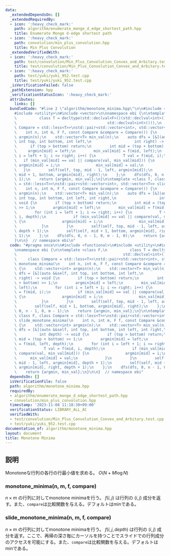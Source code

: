 ```yaml
---
data:
  _extendedDependsOn: []
  _extendedRequiredBy:
  - icon: ':heavy_check_mark:'
    path: algorithm/enumerate_monge_d_edge_shortest_path.hpp
    title: Enumerate Monge d-edge shortest path
  - icon: ':heavy_check_mark:'
    path: convolution/min_plus_convolution.hpp
    title: Min Plus Convolution
  _extendedVerifiedWith:
  - icon: ':heavy_check_mark:'
    path: test/convolution/Min_Plus_Convolution_Convex_and_Arbitary.test.cpp
    title: test/convolution/Min_Plus_Convolution_Convex_and_Arbitary.test.cpp
  - icon: ':heavy_check_mark:'
    path: test/yuki/yuki_952.test.cpp
    title: test/yuki/yuki_952.test.cpp
  _isVerificationFailed: false
  _pathExtension: hpp
  _verificationStatusIcon: ':heavy_check_mark:'
  attributes:
    links: []
  bundledCode: "#line 2 \"algorithm/monotone_minima.hpp\"\n\n#include <functional>\n\
    #include <utility>\n#include <vector>\n\nnamespace ebi {\n\ntemplate <class F,\n\
    \          class T = decltype(std::declval<F>()(std::declval<int>(),\n       \
    \                                        std::declval<int>())),\n          class\
    \ Compare = std::less<T>>\nstd::pair<std::vector<int>, std::vector<T>> monotone_minima(\n\
    \    int n, int m, F f, const Compare &compare = Compare()) {\n    std::vector<int>\
    \ argmin(n);\n    std::vector<T> min_val(n);\n    auto dfs = [&](auto &&self,\
    \ int top, int bottom, int left,\n                   int right) -> void {\n  \
    \      if (top > bottom) return;\n        int mid = (top + bottom) >> 1;\n   \
    \     argmin[mid] = left;\n        min_val[mid] = f(mid, left);\n        for (int\
    \ i = left + 1; i <= right; i++) {\n            T val = f(mid, i);\n         \
    \   if (min_val[mid] == val || compare(val, min_val[mid])) {\n               \
    \ argmin[mid] = i;\n                min_val[mid] = val;\n            }\n     \
    \   }\n        self(self, top, mid - 1, left, argmin[mid]);\n        self(self,\
    \ mid + 1, bottom, argmin[mid], right);\n    };\n    dfs(dfs, 0, n - 1, 0, m -\
    \ 1);\n    return {argmin, min_val};\n}\n\ntemplate <class T, class F, class Compare\
    \ = std::less<T>>\nstd::pair<std::vector<int>, std::vector<T>> slide_monotone_minima(\n\
    \    int n, int m, F f, const Compare &compare = Compare()) {\n    std::vector<int>\
    \ argmin(n);\n    std::vector<T> min_val(n);\n    auto dfs = [&](auto &&self,\
    \ int top, int bottom, int left, int right,\n                   int depth) ->\
    \ void {\n        if (top > bottom) return;\n        int mid = (top + bottom)\
    \ >> 1;\n        argmin[mid] = left;\n        min_val[mid] = f(mid, left, depth);\n\
    \        for (int i = left + 1; i <= right; i++) {\n            T val = f(mid,\
    \ i, depth);\n            if (min_val[mid] == val || compare(val, min_val[mid]))\
    \ {\n                argmin[mid] = i;\n                min_val[mid] = val;\n \
    \           }\n        }\n        self(self, top, mid - 1, left, argmin[mid],\
    \ depth + 1);\n        self(self, mid + 1, bottom, argmin[mid], right, depth +\
    \ 1);\n    };\n    dfs(dfs, 0, n - 1, 0, m - 1, 0);\n    return {argmin, min_val};\n\
    }\n\n}  // namespace ebi\n"
  code: "#pragma once\n\n#include <functional>\n#include <utility>\n#include <vector>\n\
    \nnamespace ebi {\n\ntemplate <class F,\n          class T = decltype(std::declval<F>()(std::declval<int>(),\n\
    \                                               std::declval<int>())),\n     \
    \     class Compare = std::less<T>>\nstd::pair<std::vector<int>, std::vector<T>>\
    \ monotone_minima(\n    int n, int m, F f, const Compare &compare = Compare())\
    \ {\n    std::vector<int> argmin(n);\n    std::vector<T> min_val(n);\n    auto\
    \ dfs = [&](auto &&self, int top, int bottom, int left,\n                   int\
    \ right) -> void {\n        if (top > bottom) return;\n        int mid = (top\
    \ + bottom) >> 1;\n        argmin[mid] = left;\n        min_val[mid] = f(mid,\
    \ left);\n        for (int i = left + 1; i <= right; i++) {\n            T val\
    \ = f(mid, i);\n            if (min_val[mid] == val || compare(val, min_val[mid]))\
    \ {\n                argmin[mid] = i;\n                min_val[mid] = val;\n \
    \           }\n        }\n        self(self, top, mid - 1, left, argmin[mid]);\n\
    \        self(self, mid + 1, bottom, argmin[mid], right);\n    };\n    dfs(dfs,\
    \ 0, n - 1, 0, m - 1);\n    return {argmin, min_val};\n}\n\ntemplate <class T,\
    \ class F, class Compare = std::less<T>>\nstd::pair<std::vector<int>, std::vector<T>>\
    \ slide_monotone_minima(\n    int n, int m, F f, const Compare &compare = Compare())\
    \ {\n    std::vector<int> argmin(n);\n    std::vector<T> min_val(n);\n    auto\
    \ dfs = [&](auto &&self, int top, int bottom, int left, int right,\n         \
    \          int depth) -> void {\n        if (top > bottom) return;\n        int\
    \ mid = (top + bottom) >> 1;\n        argmin[mid] = left;\n        min_val[mid]\
    \ = f(mid, left, depth);\n        for (int i = left + 1; i <= right; i++) {\n\
    \            T val = f(mid, i, depth);\n            if (min_val[mid] == val ||\
    \ compare(val, min_val[mid])) {\n                argmin[mid] = i;\n          \
    \      min_val[mid] = val;\n            }\n        }\n        self(self, top,\
    \ mid - 1, left, argmin[mid], depth + 1);\n        self(self, mid + 1, bottom,\
    \ argmin[mid], right, depth + 1);\n    };\n    dfs(dfs, 0, n - 1, 0, m - 1, 0);\n\
    \    return {argmin, min_val};\n}\n\n}  // namespace ebi"
  dependsOn: []
  isVerificationFile: false
  path: algorithm/monotone_minima.hpp
  requiredBy:
  - algorithm/enumerate_monge_d_edge_shortest_path.hpp
  - convolution/min_plus_convolution.hpp
  timestamp: '2023-11-08 11:18:30+09:00'
  verificationStatus: LIBRARY_ALL_AC
  verifiedWith:
  - test/convolution/Min_Plus_Convolution_Convex_and_Arbitary.test.cpp
  - test/yuki/yuki_952.test.cpp
documentation_of: algorithm/monotone_minima.hpp
layout: document
title: Monotone Minima
---
```


## 説明

Monotoneな行列の各行の行最小値を求める。 $O(N + M\log N)$

### monotone_minima(n, m, f, compare)

$n \times m$ の行列に対してmonotone minimaを行う。 $f(i, j)$ は行列の $(i, j)$ 成分を返す。また、`compare`は比較関数を与える。デフォルトはminである。

### slide_monotone_minima(n, m, f, compare)

$n \times m$ の行列に対してmonotone minimaを行う。 $f(i, j, depth)$ は行列の $(i, j)$ 成分を返す。ここで、再帰の深さ毎にカーソルを持つことでスライドでの行列成分のアクセスを可能にする。また、`compare`は比較関数を与える。デフォルトはminである。